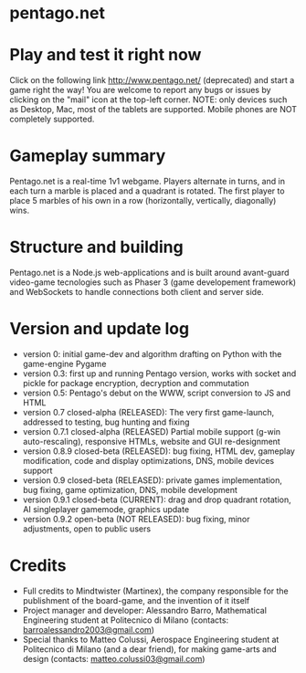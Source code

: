 # pentago.net

# Play and test it right now
Click on the following link http://www.pentago.net/ (deprecated) and start a game right the way!
You are welcome to report any bugs or issues by clicking on the "mail" icon at the top-left corner.
NOTE: only devices such as Desktop, Mac, most of the tablets are supported. Mobile phones are NOT completely supported.

# Gameplay summary
Pentago.net is a real-time 1v1 webgame. Players alternate in turns, and in each turn a marble is placed and a quadrant is rotated. The first
player to place 5 marbles of his own in a row (horizontally, vertically, diagonally) wins.

# Structure and building
Pentago.net is a Node.js web-applications and is built around avant-guard video-game tecnologies such as Phaser 3 (game developement framework)
and WebSockets to handle connections both client and server side.

# Version and update log
- version 0: initial game-dev and algorithm drafting on Python with the game-engine Pygame
- version 0.3: first up and running Pentago version, works with socket and pickle for package encryption, decryption and commutation
- version 0.5: Pentago's debut on the WWW, script conversion to JS and HTML
- version 0.7 closed-alpha (RELEASED): The very first game-launch, addressed to testing, bug hunting and fixing
- version 0.7.1 closed-alpha (RELEASED) Partial mobile support (g-win auto-rescaling),  responsive HTMLs, website and GUI re-designment
- version 0.8.9 closed-beta (RELEASED): bug fixing, HTML dev, gameplay modification, code and display optimizations, DNS, mobile devices support
- version 0.9 closed-beta (RELEASED): private games implementation, bug fixing, game optimization, DNS, mobile development
- version 0.9.1 closed-beta (CURRENT): drag and drop quadrant rotation, AI singleplayer gamemode, graphics update
- version 0.9.2 open-beta (NOT RELEASED): bug fixing, minor adjustments, open to public users

# Credits
- Full credits to Mindtwister (Martinex), the company responsible for the publishment of the board-game, and the invention of it itself
- Project manager and developer: Alessandro Barro, Mathematical Engineering student at Politecnico di Milano
  (contacts: barroalessandro2003@gmail.com)
- Special thanks to Matteo Colussi, Aerospace Engineering student at Politecnico di Milano (and a dear friend), for making game-arts and design
  (contacts: matteo.colussi03@gmail.com)

